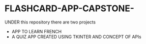 # FLASHCARD-APP-CAPSTONE-

UNDER this repository there are two projects 
- APP TO LEARN FRENCH
- A QUIZ APP CREATED USING TKINTER AND CONCEPT OF APIs

